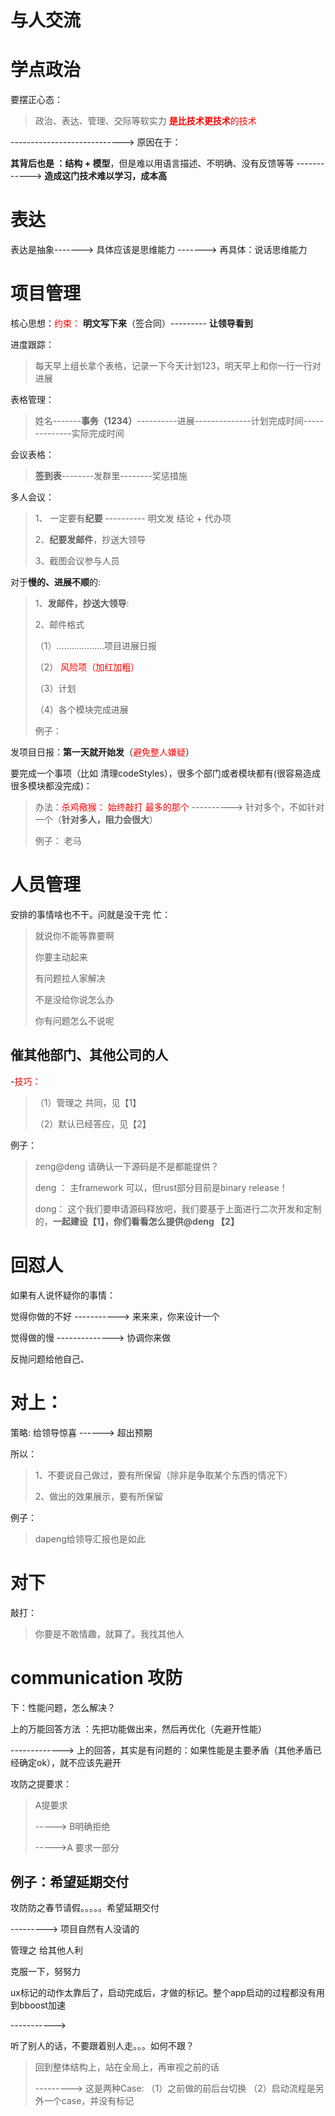 # 与人交流





# 学点政治

要摆正心态：

> 政治、表达、管理、交际等软实力 <font color='red'> **是比技术更技术**的技术</font>



---------------------------->  原因在于：

**其背后也是 ：结构 + 模型**，但是难以用语言描述、不明确、没有反馈等等  ------------> **造成这门技术难以学习，成本高**

# 表达

表达是抽象------->  具体应该是思维能力 ------->  再具体：说话思维能力





# 项目管理

核心思想：<font color='red'>约束：</font>     **明文写下来**（签合同）--------- **让领导看到**

进度跟踪：

> 每天早上组长拿个表格，记录一下今天计划123，明天早上和你一行一行对进展

表格管理：

>    姓名-------**事务（1234）**----------进展--------------计划完成时间--------------实际完成时间

  会议表格：

>   **签到表**--------发群里--------奖惩措施

多人会议：

> 1、 一定要有**纪要** ----------  明文发  结论   +   代办项   
>
> 2、**纪要发邮件**，抄送大领导
>
> 3、截图会议参与人员

对于**慢的、进展不顺**的:

> 1、**发邮件，抄送大领导**:
>
> 2、邮件格式
>
> （1）...................项目进展日报
>
> （2）<font color='red'>   风险项（加红加粗）</font>
>
> （3）计划
>
>  （4）各个模块完成进展
>
> 例子：

发项目日报：**第一天就开始发**（<font color='red'>避免整人嫌疑</font>）

要完成一个事项（比如 清理codeStyles），很多个部门或者模块都有(很容易造成很多模块都没完成)：

> 办法：<font color='red'>杀鸡儆猴： 始终敲打 最多的那个</font>   ---------->  针对多个，不如针对一个（**针对多人，阻力会很大**）
>
> 例子： 老马





# 人员管理

安排的事情啥也不干。问就是没干完 忙：

> 就说你不能等靠要啊
>
> 你要主动起来
>
> 有问题拉人家解决
>
> 不是没给你说怎么办
>
> 你有问题怎么不说呢



## 催其他部门、其他公司的人

-<font color='red'>技巧：</font>

> （1）管理之 共同，见【1】
>
>  （2）默认已经答应，见【2】

例子：

> zeng@deng  请确认一下源码是不是都能提供？
>
> deng ： 主framework 可以，但rust部分目前是binary release！
>
> dong： 这个我们要申请源码释放吧，我们要基于上面进行二次开发和定制的，**一起建设【1】，你们看看怎么提供@deng  【2】**



# 回怼人

如果有人说怀疑你的事情：

觉得你做的不好 -----------> 来来来，你来设计一个

觉得做的慢  -------------->  协调你来做







反抛问题给他自己、





# 对上：

策略: 给领导惊喜  ------> 超出预期

所以：

> 1、不要说自己做过，要有所保留（除非是争取某个东西的情况下）
>
> 2、做出的效果展示，要有所保留

例子：

> dapeng给领导汇报也是如此

# 对下

敲打：

> 你要是不敢情趣，就算了。我找其他人





# communication 攻防

下：性能问题，怎么解决？

上的万能回答方法  ：先把功能做出来，然后再优化（先避开性能）

-------------> 上的回答，其实是有问题的：如果性能是主要矛盾（其他矛盾已经确定ok），就不应该先避开





攻防之提要求：

> A提要求
>
>  -----> B明确拒绝
>
>  ----->A 要求一部分



## 例子：希望延期交付

攻防防之春节请假。。。。。希望延期交付

---------> 项目自然有人没请的

管理之 给其他人利

克服一下，努努力







ux标记的动作太靠后了，启动完成后，才做的标记。整个app启动的过程都没有用到bboost加速

----------->

听了别人的话，不要跟着别人走。。。如何不跟？

> 回到整体结构上，站在全局上，再审视之前的话
>
> ---------> 这是两种Case: （1）之前做的前后台切换  （2）启动流程是另外一个case，并没有标记